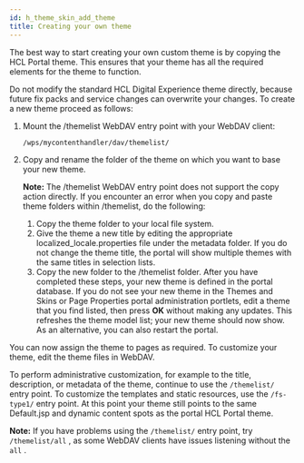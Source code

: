 ```yaml
---
id: h_theme_skin_add_theme
title: Creating your own theme
---
```





The best way to start creating your own custom theme is by copying the HCL Portal theme. This ensures that your theme has all the required elements for the theme to function.

Do not modify the standard HCL Digital Experience theme directly, because future fix packs and service changes can overwrite your changes. To create a new theme proceed as follows:

1.  Mount the /themelist WebDAV entry point with your WebDAV client:

    ```
    /wps/mycontenthandler/dav/themelist/
    ```

2.  Copy and rename the folder of the theme on which you want to base your new theme.

    **Note:** The /themelist WebDAV entry point does not support the copy action directly. If you encounter an error when you copy and paste theme folders within /themelist, do the following:

    1.  Copy the theme folder to your local file system.
    2.  Give the theme a new title by editing the appropriate localized\_locale.properties file under the metadata folder. If you do not change the theme title, the portal will show multiple themes with the same titles in selection lists.
    3.  Copy the new folder to the /themelist folder.
    After you have completed these steps, your new theme is defined in the portal database. If you do not see your new theme in the Themes and Skins or Page Properties portal administration portlets, edit a theme that you find listed, then press **OK** without making any updates. This refreshes the theme model list; your new theme should now show. As an alternative, you can also restart the portal.


You can now assign the theme to pages as required. To customize your theme, edit the theme files in WebDAV.

To perform administrative customization, for example to the title, description, or metadata of the theme, continue to use the `/themelist/` entry point. To customize the templates and static resources, use the `/fs-type1/` entry point. At this point your theme still points to the same Default.jsp and dynamic content spots as the portal HCL Portal theme.

**Note:** If you have problems using the `/themelist/` entry point, try `/themelist/all` , as some WebDAV clients have issues listening without the `all` .

